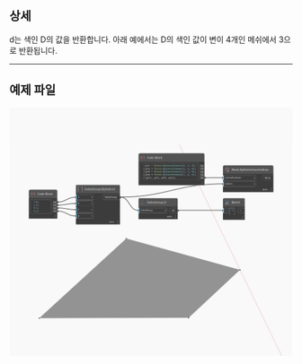 ## 상세
d는 색인 D의 값을 반환합니다. 아래 예에서는 D의 색인 값이 변이 4개인 메쉬에서 3으로 반환됩니다.
___
## 예제 파일

![D](./Autodesk.DesignScript.Geometry.IndexGroup.D_img.jpg)

